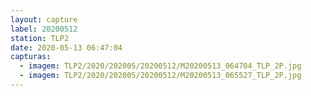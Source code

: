 ```yaml
---
layout: capture
label: 20200512
station: TLP2
date: 2020-05-13 06:47:04
capturas:
  - imagem: TLP2/2020/202005/20200512/M20200513_064704_TLP_2P.jpg
  - imagem: TLP2/2020/202005/20200512/M20200513_065527_TLP_2P.jpg
---
```

